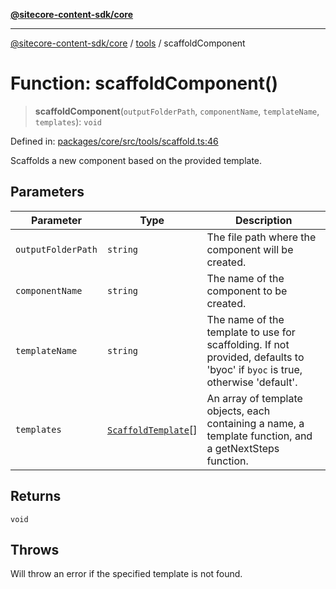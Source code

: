 [**@sitecore-content-sdk/core**](../../README.md)

***

[@sitecore-content-sdk/core](../../README.md) / [tools](../README.md) / scaffoldComponent

# Function: scaffoldComponent()

> **scaffoldComponent**(`outputFolderPath`, `componentName`, `templateName`, `templates`): `void`

Defined in: [packages/core/src/tools/scaffold.ts:46](https://github.com/Sitecore/content-sdk/blob/f6db146e94b4d93e3130198881311b56027bf1b4/packages/core/src/tools/scaffold.ts#L46)

Scaffolds a new component based on the provided template.

## Parameters

| Parameter | Type | Description |
| ------ | ------ | ------ |
| `outputFolderPath` | `string` | The file path where the component will be created. |
| `componentName` | `string` | The name of the component to be created. |
| `templateName` | `string` | The name of the template to use for scaffolding. If not provided, defaults to 'byoc' if `byoc` is true, otherwise 'default'. |
| `templates` | [`ScaffoldTemplate`](../../config/type-aliases/ScaffoldTemplate.md)[] | An array of template objects, each containing a name, a template function, and a getNextSteps function. |

## Returns

`void`

## Throws

Will throw an error if the specified template is not found.
